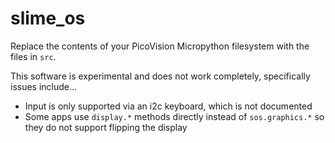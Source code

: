 # slime_os

Replace the contents of your PicoVision Micropython filesystem with the files in `src`.

This software is experimental and does not work completely, specifically issues include...

* Input is only supported via an i2c keyboard, which is not documented
* Some apps use `display.*` methods directly instead of `sos.graphics.*` so they do not support flipping the display
